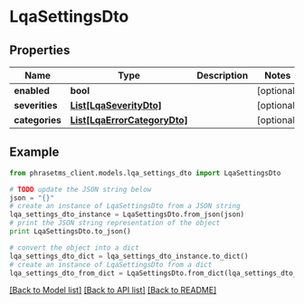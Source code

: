 # LqaSettingsDto

## Properties

| Name           | Type                                                    | Description | Notes      |
| -------------- | ------------------------------------------------------- | ----------- | ---------- |
| **enabled**    | **bool**                                                |             | [optional] |
| **severities** | [**List[LqaSeverityDto]**](LqaSeverityDto.md)           |             | [optional] |
| **categories** | [**List[LqaErrorCategoryDto]**](LqaErrorCategoryDto.md) |             | [optional] |

## Example

```python
from phrasetms_client.models.lqa_settings_dto import LqaSettingsDto

# TODO update the JSON string below
json = "{}"
# create an instance of LqaSettingsDto from a JSON string
lqa_settings_dto_instance = LqaSettingsDto.from_json(json)
# print the JSON string representation of the object
print LqaSettingsDto.to_json()

# convert the object into a dict
lqa_settings_dto_dict = lqa_settings_dto_instance.to_dict()
# create an instance of LqaSettingsDto from a dict
lqa_settings_dto_from_dict = LqaSettingsDto.from_dict(lqa_settings_dto_dict)
```

[[Back to Model list]](../README.md#documentation-for-models) [[Back to API list]](../README.md#documentation-for-api-endpoints) [[Back to README]](../README.md)
